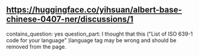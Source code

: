 ## https://huggingface.co/yihsuan/albert-base-chinese-0407-ner/discussions/1

contains_question: yes
question_part: I thought that this ("List of ISO 639-1 code for your language" )language tag may be wrong and should be removed from the page.